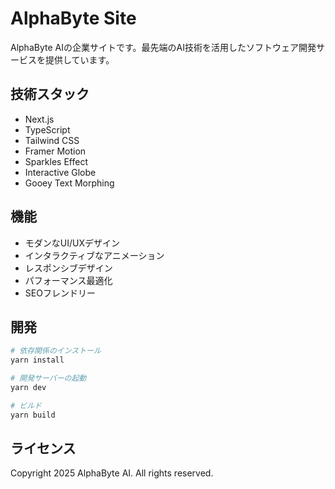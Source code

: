 # AlphaByte Site

AlphaByte AIの企業サイトです。最先端のAI技術を活用したソフトウェア開発サービスを提供しています。

## 技術スタック

- Next.js
- TypeScript
- Tailwind CSS
- Framer Motion
- Sparkles Effect
- Interactive Globe
- Gooey Text Morphing

## 機能

- モダンなUI/UXデザイン
- インタラクティブなアニメーション
- レスポンシブデザイン
- パフォーマンス最適化
- SEOフレンドリー

## 開発

```bash
# 依存関係のインストール
yarn install

# 開発サーバーの起動
yarn dev

# ビルド
yarn build
```

## ライセンス

Copyright 2025 AlphaByte AI. All rights reserved.
